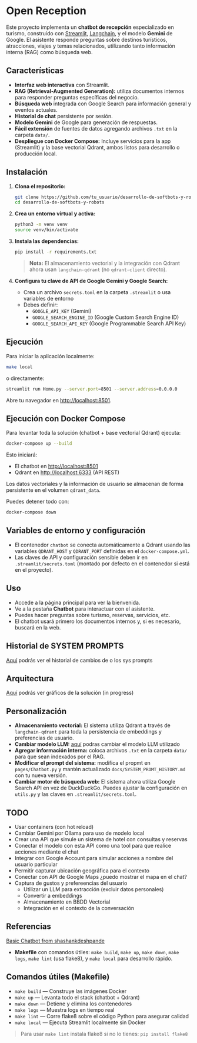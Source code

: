 # Open Reception

Este proyecto implementa un **chatbot de recepción** especializado en turismo, construido con [Streamlit](https://streamlit.io/), [Langchain](https://python.langchain.com/), y el modelo **Gemini** de Google. El asistente responde preguntas sobre destinos turísticos, atracciones, viajes y temas relacionados, utilizando tanto información interna (RAG) como búsqueda web.

## Características

- **Interfaz web interactiva** con Streamlit.
- **RAG (Retrieval-Augmented Generation):** utiliza documentos internos para responder preguntas específicas del negocio.
- **Búsqueda web** integrada con Google Search para información general y eventos actuales.
- **Historial de chat** persistente por sesión.
- **Modelo Gemini** de Google para generación de respuestas.
- **Fácil extensión** de fuentes de datos agregando archivos `.txt` en la carpeta `data/`.
- **Despliegue con Docker Compose:** Incluye servicios para la app (Streamlit) y la base vectorial Qdrant, ambos listos para desarrollo o producción local.

## Instalación

1. **Clona el repositorio:**
   ```sh
   git clone https://github.com/tu_usuario/desarrollo-de-softbots-y-robots.git
   cd desarrollo-de-softbots-y-robots
   ```

2. **Crea un entorno virtual y activa:**
   ```sh
   python3 -m venv venv
   source venv/bin/activate
   ```

3. **Instala las dependencias:**
   ```sh
   pip install -r requirements.txt
   ```

   > **Nota:** El almacenamiento vectorial y la integración con Qdrant ahora usan `langchain-qdrant` (no `qdrant-client` directo).

4. **Configura tu clave de API de Google Gemini y Google Search:**
   - Crea un archivo `secrets.toml` en la carpeta `.streamlit` o usa variables de entorno
   - Debes definir:
     - `GOOGLE_API_KEY` (Gemini)
     - `GOOGLE_SEARCH_ENGINE_ID` (Google Custom Search Engine ID)
     - `GOOGLE_SEARCH_API_KEY` (Google Programmable Search API Key)

## Ejecución

Para iniciar la aplicación localmente:

```sh
make local
```
o directamente:
```sh
streamlit run Home.py --server.port=8501 --server.address=0.0.0.0
```

Abre tu navegador en [http://localhost:8501](http://localhost:8501).

## Ejecución con Docker Compose

Para levantar toda la solución (chatbot + base vectorial Qdrant) ejecuta:

```sh
docker-compose up --build
```

Esto iniciará:
- El chatbot en [http://localhost:8501](http://localhost:8501)
- Qdrant en [http://localhost:6333](http://localhost:6333) (API REST)

Los datos vectoriales y la información de usuario se almacenan de forma persistente en el volumen `qdrant_data`.

Puedes detener todo con:
```sh
docker-compose down
```

## Variables de entorno y configuración

- El contenedor `chatbot` se conecta automáticamente a Qdrant usando las variables `QDRANT_HOST` y `QDRANT_PORT` definidas en el `docker-compose.yml`.
- Las claves de API y configuración sensible deben ir en `.streamlit/secrets.toml` (montado por defecto en el contenedor si está en el proyecto).

## Uso

- Accede a la página principal para ver la bienvenida.
- Ve a la pestaña **Chatbot** para interactuar con el asistente.
- Puedes hacer preguntas sobre turismo, reservas, servicios, etc.
- El chatbot usará primero los documentos internos y, si es necesario, buscará en la web.

## Historial de SYSTEM PROMPTS

[Aquí](./docs/SYSTEM_PROMT_HISTORY.md) podrás ver el historial de cambios de o los sys prompts

## Arquitectura

[Aquí](./docs/ARCH.md) podrás ver gráficos de la solución (in progress)

## Personalización

- **Almacenamiento vectorial:** El sistema utiliza Qdrant a través de `langchain-qdrant` para toda la persistencia de embeddings y preferencias de usuario.
- **Cambiar modelo LLM:** [aquí](./utils.py#15) podras cambiar el modelo LLM utilizado
- **Agregar información interna:** coloca archivos `.txt` en la carpeta `data/` para que sean indexados por el RAG.
- **Modificar el prompt del sistema:**  modifica el propmt en `pages/Chatbot.py` y mantén actualizado `docs/SYSTEM_PROMT_HISTORY.md` con tu nueva versión.
- **Cambiar motor de búsqueda web:** El sistema ahora utiliza Google Search API en vez de DuckDuckGo. Puedes ajustar la configuración en `utils.py` y las claves en `.streamlit/secrets.toml`.

## TODO

- Usar containers (con hot reload)
- Cambiar Gemini por Ollama para uso de modelo local
- Crear una API que simule un sistema de hotel con consultas y reservas
- Conectar el modelo con esta API como una tool para que realice acciones mediante el chat
- Integrar con Google Account para simular acciones a nombre del usuario particular
- Permitir capturar ubicación geográfica para el contexto
- Conectar con API de Google Maps ¿puedo mostrar el mapa en el chat?
- Captura de gustos y prefereencias del usuario
  - Utilizar un LLM para extracción (excluir datos personales)
  - Convertir a embeddings
  - Almacenamiento en BBDD Vectorial
  - Integración en el contexto de la conversación

## Referencias

[Basic Chatbot from shashankdeshpande](https://github.com/shashankdeshpande/langchain-chatbot/blob/master/pages/1_%F0%9F%92%AC_basic_chatbot.py)

- **Makefile** con comandos útiles: `make build`, `make up`, `make down`, `make logs`, `make lint` (usa flake8), y `make local` para desarrollo rápido.

## Comandos útiles (Makefile)

- `make build`   — Construye las imágenes Docker
- `make up`      — Levanta todo el stack (chatbot + Qdrant)
- `make down`    — Detiene y elimina los contenedores
- `make logs`    — Muestra logs en tiempo real
- `make lint`    — Corre flake8 sobre el código Python para asegurar calidad
- `make local`   — Ejecuta Streamlit localmente sin Docker

> Para usar `make lint` instala flake8 si no lo tienes: `pip install flake8`
